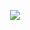 <p align="center">
  <img src="(https://github.com/SEOSUK/inch_worm/issues/1#issue-2356453319)">
</p>

